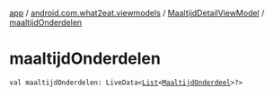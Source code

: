 [app](../../index.md) / [android.com.what2eat.viewmodels](../index.md) / [MaaltijdDetailViewModel](index.md) / [maaltijdOnderdelen](./maaltijd-onderdelen.md)

# maaltijdOnderdelen

`val maaltijdOnderdelen: LiveData<`[`List`](https://kotlinlang.org/api/latest/jvm/stdlib/kotlin.collections/-list/index.html)`<`[`MaaltijdOnderdeel`](../../android.com.what2eat.model/-maaltijd-onderdeel/index.md)`>?>`